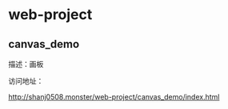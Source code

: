 # web-project
## canvas_demo

描述：画板


访问地址：

http://shanj0508.monster/web-project/canvas_demo/index.html


